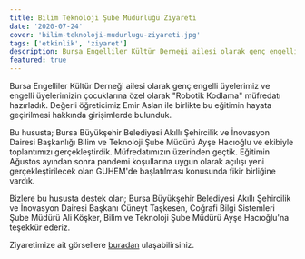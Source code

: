 ```yaml
---
title: Bilim Teknoloji Şube Müdürlüğü Ziyareti
date: '2020-07-24'
cover: 'bilim-teknoloji-mudurlugu-ziyareti.jpg'
tags: ['etkinlik', 'ziyaret']
description: Bursa Engelliler Kültür Derneği ailesi olarak genç engelli üyelerimiz ve engelli üyelerimizin çocuklarına özel olarak 'Robotik Kodlama' müfredatı hazırladık.
featured: true
---
```


Bursa Engelliler Kültür Derneği ailesi olarak genç engelli üyelerimiz ve engelli üyelerimizin çocuklarına özel olarak "Robotik Kodlama" müfredatı hazırladık. Değerli öğreticimiz Emir Aslan ile birlikte bu eğitimin hayata geçirilmesi hakkında girişimlerde bulunduk.

Bu hususta; Bursa Büyükşehir Belediyesi Akıllı Şehircilik ve İnovasyon Dairesi Başkanlığı Bilim ve Teknoloji Şube Müdürü Ayşe Hacıoğlu ve ekibiyle toplantımızı gerçekleştirdik. Müfredatımızın üzerinden geçtik. Eğitimin Ağustos ayından sonra pandemi koşullarına uygun olarak açılışı yeni gerçekleştirilecek olan GUHEM'de başlatılması konusunda fikir birliğine vardık.

Bizlere bu hususta destek olan; Bursa Büyükşehir Belediyesi Akıllı Şehircilik ve İnovasyon Dairesi Başkanı Cüneyt Taşkesen, Coğrafi Bilgi Sistemleri Şube Müdürü Ali Köşker, Bilim ve Teknoloji Şube Müdürü Ayşe Hacıoğlu'na teşekkür ederiz.

Ziyaretimize ait görsellere <a href="https://photos.app.goo.gl/dbXbZsvC6p1SwkNi8" target="_blank" rel="noopener noreferrer">buradan</a> ulaşabilirsiniz.
